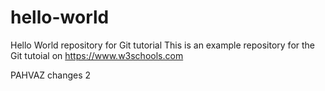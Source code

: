 # hello-world
Hello World repository for Git tutorial
This is an example repository for the Git tutoial on https://www.w3schools.com

PAHVAZ
changes 2
